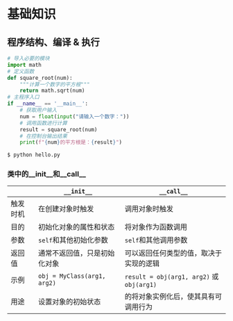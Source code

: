 # 基础知识


## 程序结构、编译 & 执行
```python
# 导入必要的模块
import math
# 定义函数
def square_root(num):
    """计算一个数字的平方根"""
    return math.sqrt(num)
# 主程序入口
if __name__ == '__main__':
    # 获取用户输入
    num = float(input("请输入一个数字："))  
    # 调用函数进行计算
    result = square_root(num)    
    # 在控制台输出结果
    print(f"{num}的平方根是：{result}")
```
```bash
$ python hello.py
```

### 类中的__init__和__call__

|          | `__init__`                   | `__call__`                                |
| -------- | ---------------------------- | ----------------------------------------- |
| 触发时机 | 在创建对象时触发             | 调用对象时触发                            |
| 目的     | 初始化对象的属性和状态       | 将对象作为函数调用                        |
| 参数     | `self`和其他初始化参数       | `self`和其他调用参数                      |
| 返回值   | 通常不返回值，只是初始化对象 | 可以返回任何类型的值，取决于实现的逻辑    |
| 示例     | `obj = MyClass(arg1, arg2)`  | `result = obj(arg1, arg2)` 或 `obj(arg1)` |
| 用途     | 设置对象的初始状态           | 的将对象实例化后，使其具有可调用行为      |